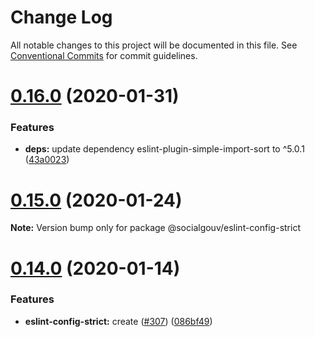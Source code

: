 # Change Log

All notable changes to this project will be documented in this file.
See [Conventional Commits](https://conventionalcommits.org) for commit guidelines.

# [0.16.0](https://github.com/SocialGouv/linters/tree/master/packages/eslint-config-strict/compare/v0.15.0...v0.16.0) (2020-01-31)


### Features

* **deps:** update dependency eslint-plugin-simple-import-sort to ^5.0.1 ([43a0023](https://github.com/SocialGouv/linters/tree/master/packages/eslint-config-strict/commit/43a0023937cd0d237bacf8838ddf2621da551baf))





# [0.15.0](https://github.com/SocialGouv/linters/tree/master/packages/eslint-config-strict/compare/v0.14.0...v0.15.0) (2020-01-24)

**Note:** Version bump only for package @socialgouv/eslint-config-strict





# [0.14.0](https://github.com/SocialGouv/linters/tree/master/packages/eslint-config-strict/compare/v0.13.0...v0.14.0) (2020-01-14)


### Features

* **eslint-config-strict:** create ([#307](https://github.com/SocialGouv/linters/tree/master/packages/eslint-config-strict/issues/307)) ([086bf49](https://github.com/SocialGouv/linters/tree/master/packages/eslint-config-strict/commit/086bf4911ac2590aa873e50f3aec85149f6d0bce))
